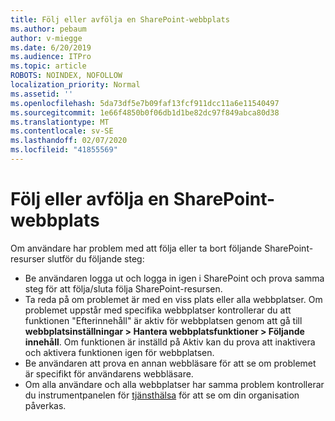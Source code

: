 ```yaml
---
title: Följ eller avfölja en SharePoint-webbplats
ms.author: pebaum
author: v-miegge
ms.date: 6/20/2019
ms.audience: ITPro
ms.topic: article
ROBOTS: NOINDEX, NOFOLLOW
localization_priority: Normal
ms.assetid: ''
ms.openlocfilehash: 5da73df5e7b09faf13fcf911dcc11a6e11540497
ms.sourcegitcommit: 1e66f4850b0f06db1d1be82dc97f849abca80d38
ms.translationtype: MT
ms.contentlocale: sv-SE
ms.lasthandoff: 02/07/2020
ms.locfileid: "41855569"
---
```

# <a name="follow-or-un-follow-a-sharepoint-site"></a>Följ eller avfölja en SharePoint-webbplats

Om användare har problem med att följa eller ta bort följande SharePoint-resurser slutför du följande steg:

* Be användaren logga ut och logga in igen i SharePoint och prova samma steg för att följa/sluta följa SharePoint-resursen.
* Ta reda på om problemet är med en viss plats eller alla webbplatser. Om problemet uppstår med specifika webbplatser kontrollerar du att funktionen "Efterinnehåll" är aktiv för webbplatsen genom att gå till **webbplatsinställningar > Hantera webbplatsfunktioner > Följande innehåll**. Om funktionen är inställd på Aktiv kan du prova att inaktivera och aktivera funktionen igen för webbplatsen.
* Be användaren att prova en annan webbläsare för att se om problemet är specifikt för användarens webbläsare.
* Om alla användare och alla webbplatser har samma problem kontrollerar du instrumentpanelen för [tjänsthälsa](https://admin.microsoft.com/AdminPortal/Home#/servicehealth) för att se om din organisation påverkas.
